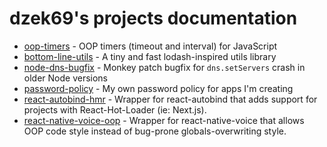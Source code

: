 # dzek69's projects documentation

- [oop-timers](https://dzek69.github.io/oop-timers) - OOP timers (timeout and interval) for JavaScript
- [bottom-line-utils](https://dzek69.github.io/bottom-line) - A tiny and fast lodash-inspired utils library
- [node-dns-bugfix](https://dzek69.github.io/node-dns-bugfix) - Monkey patch bugfix for `dns.setServers` crash in older
Node versions
- [password-policy](https://dzek69.github.io/password-policy) - My own password policy for apps I'm creating
- [react-autobind-hmr](https://dzek69.github.io/react-autobind-hmr) - Wrapper for react-autobind that adds support for
projects with React-Hot-Loader (ie: Next.js).
- [react-native-voice-oop](https://dzek69.github.io/react-native-voice-oop) - Wrapper for react-native-voice that allows
OOP code style instead of bug-prone globals-overwriting style.
